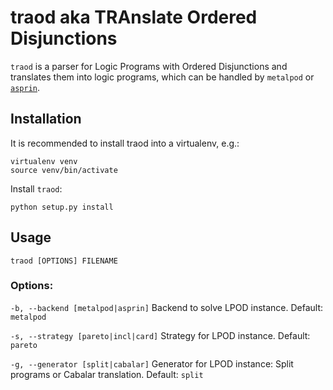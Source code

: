 # traod aka TRAnslate Ordered Disjunctions

`traod` is a parser for Logic Programs with Ordered Disjunctions and translates
them into logic programs, which can be handled by `metalpod` or
[`asprin`](http://potassco.sourceforge.net/labs.html#asprin).

## Installation
It is recommended to install traod into a virtualenv, e.g.:

    virtualenv venv
    source venv/bin/activate

Install `traod`:

    python setup.py install

## Usage

    traod [OPTIONS] FILENAME

### Options:
`-b, --backend [metalpod|asprin]`
  Backend to solve LPOD instance.
  Default: `metalpod`

`-s, --strategy [pareto|incl|card]`
  Strategy for LPOD instance.
  Default: `pareto`

`-g, --generator [split|cabalar]`
  Generator for LPOD instance: Split programs or Cabalar translation.
  Default: `split`
